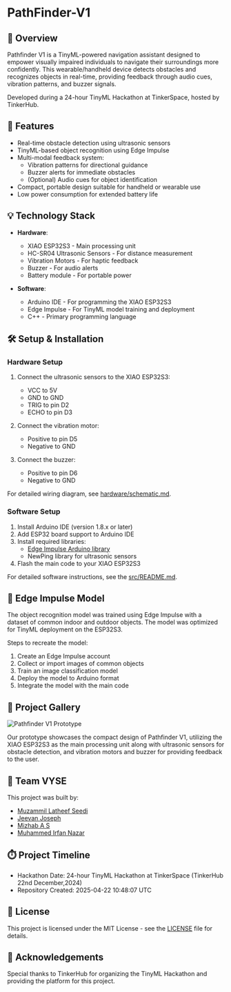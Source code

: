 # PathFinder-V1

## 🌟 Overview

Pathfinder V1 is a TinyML-powered navigation assistant designed to empower visually impaired individuals to navigate their surroundings more confidently. This wearable/handheld device detects obstacles and recognizes objects in real-time, providing feedback through audio cues, vibration patterns, and buzzer signals.

Developed during a 24-hour TinyML Hackathon at TinkerSpace, hosted by TinkerHub.

## 🚀 Features

- Real-time obstacle detection using ultrasonic sensors
- TinyML-based object recognition using Edge Impulse
- Multi-modal feedback system:
  - Vibration patterns for directional guidance
  - Buzzer alerts for immediate obstacles
  - (Optional) Audio cues for object identification
- Compact, portable design suitable for handheld or wearable use
- Low power consumption for extended battery life

## 💡 Technology Stack

- **Hardware**:
  - XIAO ESP32S3 - Main processing unit
  - HC-SR04 Ultrasonic Sensors - For distance measurement
  - Vibration Motors - For haptic feedback
  - Buzzer - For audio alerts
  - Battery module - For portable power
  
- **Software**:
  - Arduino IDE - For programming the XIAO ESP32S3
  - Edge Impulse - For TinyML model training and deployment
  - C++ - Primary programming language

## 🛠️ Setup & Installation

### Hardware Setup

1. Connect the ultrasonic sensors to the XIAO ESP32S3:
   - VCC to 5V
   - GND to GND
   - TRIG to pin D2
   - ECHO to pin D3

2. Connect the vibration motor:
   - Positive to pin D5
   - Negative to GND

3. Connect the buzzer:
   - Positive to pin D6
   - Negative to GND

For detailed wiring diagram, see [hardware/schematic.md](hardware/schematic.md).

### Software Setup

1. Install Arduino IDE (version 1.8.x or later)
2. Add ESP32 board support to Arduino IDE
3. Install required libraries:
   - [Edge Impulse Arduino library](https://docs.edgeimpulse.com/docs/deployment/arduino-library)
   - NewPing library for ultrasonic sensors
4. Flash the main code to your XIAO ESP32S3

For detailed software instructions, see the [src/README.md](src/README.md).

## 🧠 Edge Impulse Model

The object recognition model was trained using Edge Impulse with a dataset of common indoor and outdoor objects. The model was optimized for TinyML deployment on the ESP32S3.

Steps to recreate the model:
1. Create an Edge Impulse account
2. Collect or import images of common objects
3. Train an image classification model
4. Deploy the model to Arduino format
5. Integrate the model with the main code

## 👀 Project Gallery

![Pathfinder V1 Prototype](docs/images/1735728053423.jpg)

Our prototype showcases the compact design of Pathfinder V1, utilizing the XIAO ESP32S3 as the main processing unit along with ultrasonic sensors for obstacle detection, and vibration motors and buzzer for providing feedback to the user.

## 🤝 Team VYSE

This project was built by:
- [Muzammil Latheef Seedi](https://github.com/muzml)
- [Jeevan Joseph](https://github.com/jeevanjoseph03)
- [Mizhab A S](https://github.com/mizhab-as)
- [Muhammed Irfan Nazar](https://github.com/Irfan-34)

## ⏱️ Project Timeline

- Hackathon Date: 24-hour TinyML Hackathon at TinkerSpace (TinkerHub 22nd December,2024)
- Repository Created: 2025-04-22 10:48:07 UTC

## 📝 License

This project is licensed under the MIT License - see the [LICENSE](LICENSE) file for details.

## 🙏 Acknowledgements

Special thanks to TinkerHub for organizing the TinyML Hackathon and providing the platform for this project.

